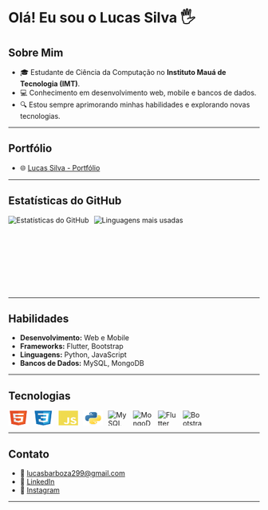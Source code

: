 # Olá! Eu sou o Lucas Silva 🖐️  

## Sobre Mim  
- 🎓 Estudante de Ciência da Computação no **Instituto Mauá de Tecnologia (IMT)**.  
- 💻 Conhecimento em desenvolvimento web, mobile e bancos de dados.  
- 🔍 Estou sempre aprimorando minhas habilidades e explorando novas tecnologias.  

---

## Portfólio  
- 🌐 [Lucas Silva - Portfólio](https://portfolio-yg0y.onrender.com/)  

---

## Estatísticas do GitHub  
<div style="display: flex; gap: 10px;">
  <img height="150" src="https://github-readme-stats.vercel.app/api?username=LucasS059&theme=radical&show_icons=true" alt="Estatísticas do GitHub">
  <img height="150" src="https://github-readme-stats.vercel.app/api/top-langs?username=LucasS059&layout=compact&langs_count=8&theme=radical" alt="Linguagens mais usadas">
</div>  

---

## Habilidades  
- **Desenvolvimento:** Web e Mobile  
- **Frameworks:** Flutter, Bootstrap  
- **Linguagens:** Python, JavaScript  
- **Bancos de Dados:** MySQL, MongoDB  

---

## Tecnologias  
<div style="display: flex; gap: 10px; flex-wrap: wrap;">
  <img alt="HTML" height="30" width="40" src="https://raw.githubusercontent.com/devicons/devicon/master/icons/html5/html5-original.svg">
  <img alt="CSS" height="30" width="40" src="https://raw.githubusercontent.com/devicons/devicon/master/icons/css3/css3-original.svg">
  <img alt="JavaScript" height="30" width="40" src="https://raw.githubusercontent.com/devicons/devicon/master/icons/javascript/javascript-plain.svg">
  <img alt="Python" height="30" width="40" src="https://raw.githubusercontent.com/devicons/devicon/master/icons/python/python-original.svg">
  <img alt="MySQL" height="30" width="40" src="https://cdn.jsdelivr.net/gh/devicons/devicon/icons/mysql/mysql-original-wordmark.svg">
  <img alt="MongoDB" height="30" width="40" src="https://cdn.jsdelivr.net/gh/devicons/devicon/icons/mongodb/mongodb-original-wordmark.svg">
  <img alt="Flutter" height="30" width="40" src="https://cdn.jsdelivr.net/gh/devicons/devicon/icons/flutter/flutter-original.svg">
  <img alt="Bootstrap" height="30" width="40" src="https://cdn.jsdelivr.net/gh/devicons/devicon/icons/bootstrap/bootstrap-original.svg">
</div>  

---

## Contato  
- 📧 [lucasbarboza299@gmail.com](mailto:lucasbarboza299@gmail.com)  
- 💼 [LinkedIn](https://www.linkedin.com/in/lucas-silva-barboza-a2568b285/)  
- 📸 [Instagram](https://www.instagram.com/lucas_s059/)  

---

